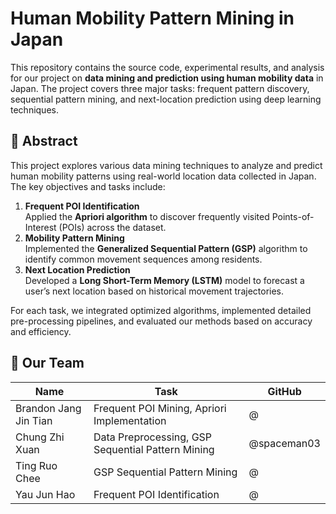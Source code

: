 # Human Mobility Pattern Mining in Japan
This repository contains the source code, experimental results, and analysis for our project on **data mining and prediction using human mobility data** in Japan. The project covers three major tasks: frequent pattern discovery, sequential pattern mining, and next-location prediction using deep learning techniques.

## 📌 Abstract
This project explores various data mining techniques to analyze and predict human mobility patterns using real-world location data collected in Japan. The key objectives and tasks include:

1. **Frequent POI Identification**  
   Applied the **Apriori algorithm** to discover frequently visited Points-of-Interest (POIs) across the dataset.
2. **Mobility Pattern Mining**  
   Implemented the **Generalized Sequential Pattern (GSP)** algorithm to identify common movement sequences among residents.
3. **Next Location Prediction**  
   Developed a **Long Short-Term Memory (LSTM)** model to forecast a user’s next location based on historical movement trajectories.

For each task, we integrated optimized algorithms, implemented detailed pre-processing pipelines, and evaluated our methods based on accuracy and efficiency.

## :busts_in_silhouette: Our Team
| Name | Task | GitHub |
|------|-------------|--------|
| Brandon Jang Jin Tian | Frequent POI Mining, Apriori Implementation | @ |
| Chung Zhi Xuan | Data Preprocessing, GSP Sequential Pattern Mining | @spaceman03 |
| Ting Ruo Chee | GSP Sequential Pattern Mining | @ |
| Yau Jun Hao | Frequent POI Identification | @ |
